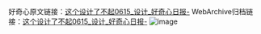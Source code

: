 好奇心原文链接：[这个设计了不起0615_设计_好奇心日报-](https://www.qdaily.com/articles/10783.html)
WebArchive归档链接：[这个设计了不起0615_设计_好奇心日报-](http://web.archive.org/web/20190623163228/https://www.qdaily.com/articles/10783.html)
![image](http://ww3.sinaimg.cn/large/007d5XDply1g3wgdxgsd8j30u01hkdkp)